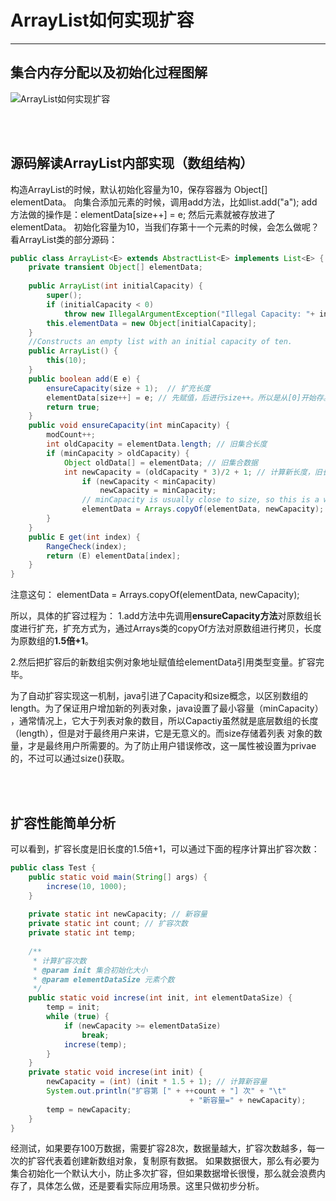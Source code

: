 # ArrayList如何实现扩容

---

## 集合内存分配以及初始化过程图解

![ArrayList如何实现扩容](http://www.bcoder.top/img/interview/1.jpg)


<br><br>
## 源码解读ArrayList内部实现（数组结构）

构造ArrayList的时候，默认初始化容量为10，保存容器为 Object[] elementData。
向集合添加元素的时候，调用add方法，比如list.add("a");
add方法做的操作是：elementData[size++] = e; 然后元素就被存放进了elementData。
初始化容量为10，当我们存第十一个元素的时候，会怎么做呢？看ArrayList类的部分源码：
```java
public class ArrayList<E> extends AbstractList<E> implements List<E> {  
    private transient Object[] elementData;  
      
    public ArrayList(int initialCapacity) {  
        super();  
        if (initialCapacity < 0)  
            throw new IllegalArgumentException("Illegal Capacity: "+ initialCapacity);  
        this.elementData = new Object[initialCapacity];  
    }  
    //Constructs an empty list with an initial capacity of ten.  
    public ArrayList() {  
        this(10);  
    }  
    public boolean add(E e) {  
        ensureCapacity(size + 1);  // 扩充长度  
        elementData[size++] = e; // 先赋值，后进行size++。所以是从[0]开始存。  
        return true;  
    }  
    public void ensureCapacity(int minCapacity) {  
        modCount++;  
        int oldCapacity = elementData.length; // 旧集合长度  
        if (minCapacity > oldCapacity) {  
            Object oldData[] = elementData; // 旧集合数据  
            int newCapacity = (oldCapacity * 3)/2 + 1; // 计算新长度，旧长度的1.5倍+1  
                if (newCapacity < minCapacity)  
                    newCapacity = minCapacity;  
                // minCapacity is usually close to size, so this is a win:  
                elementData = Arrays.copyOf(elementData, newCapacity); // 这就是传说中的可变集合。用新长度复制原数组。  
        }  
    }  
    public E get(int index) {  
        RangeCheck(index);  
        return (E) elementData[index];  
    }  
}  

```

注意这句： elementData = Arrays.copyOf(elementData, newCapacity);

所以，具体的扩容过程为：
1.add方法中先调用**ensureCapacity方法**对原数组长度进行扩充，扩充方式为，通过Arrays类的copyOf方法对原数组进行拷贝，长度为原数组的**1.5倍+1**。

2.然后把扩容后的新数组实例对象地址赋值给elementData引用类型变量。扩容完毕。


为了自动扩容实现这一机制，java引进了Capacity和size概念，以区别数组的length。为了保证用户增加新的列表对象，java设置了最小容量（minCapacity）
，通常情况上，它大于列表对象的数目，所以Capactiy虽然就是底层数组的长度（length），但是对于最终用户来讲，它是无意义的。而size存储着列表
对象的数量，才是最终用户所需要的。为了防止用户错误修改，这一属性被设置为privae的，不过可以通过size()获取。

<br><br>
## 扩容性能简单分析

可以看到，扩容长度是旧长度的1.5倍+1，可以通过下面的程序计算出扩容次数：
```java
public class Test {  
    public static void main(String[] args) {  
        increse(10, 1000);  
    }  
  
    private static int newCapacity; // 新容量  
    private static int count; // 扩容次数  
    private static int temp;  
      
    /** 
     * 计算扩容次数 
     * @param init 集合初始化大小 
     * @param elementDataSize 元素个数 
     */  
    public static void increse(int init, int elementDataSize) {  
        temp = init;  
        while (true) {  
            if (newCapacity >= elementDataSize)  
                break;  
            increse(temp);  
        }  
    }  
    private static void increse(int init) {  
        newCapacity = (int) (init * 1.5 + 1); // 计算新容量  
        System.out.println("扩容第 [" + ++count + "] 次" + "\t"  
                                        + "新容量=" + newCapacity);  
        temp = newCapacity;  
    }  
} 
```
经测试，如果要存100万数据，需要扩容28次，数据量越大，扩容次数越多，每一次的扩容代表着创建新数组对象，复制原有数据。
如果数据很大，那么有必要为集合初始化一个默认大小，防止多次扩容，但如果数据增长很慢，那么就会浪费内存了，具体怎么做，还是要看实际应用场景。这里只做初步分析。



